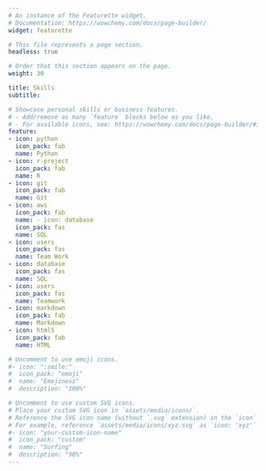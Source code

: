 ```yaml
---
# An instance of the Featurette widget.
# Documentation: https://wowchemy.com/docs/page-builder/
widget: featurette

# This file represents a page section.
headless: true

# Order that this section appears on the page.
weight: 30

title: Skills
subtitle:

# Showcase personal skills or business features.
# - Add/remove as many `feature` blocks below as you like.
# - For available icons, see: https://wowchemy.com/docs/page-builder/#icons
feature:
- icon: python
  icon_pack: fab
  name: Python
- icon: r-project
  icon_pack: fab
  name: R
- icon: git
  icon_pack: fab
  name: Git
- icon: aws
  icon_pack: fab
  name: - icon: database
  icon_pack: fas
  name: SQL
- icon: users
  icon_pack: fas
  name: Team Work
- icon: database
  icon_pack: fas
  name: SQL
- icon: users
  icon_pack: fas
  name: Teamwork
- icon: markdown
  icon_pack: fab
  name: Markdown
- icon: html5
  icon_pack: fab
  name: HTML

# Uncomment to use emoji icons.
#- icon: ":smile:"
#  icon_pack: "emoji"
#  name: "Emojiness"
#  description: "100%"  

# Uncomment to use custom SVG icons.
# Place your custom SVG icon in `assets/media/icons/`.
# Reference the SVG icon name (without `.svg` extension) in the `icon` field.
# For example, reference `assets/media/icons/xyz.svg` as `icon: 'xyz'`
#- icon: "your-custom-icon-name"
#  icon_pack: "custom"
#  name: "Surfing"
#  description: "90%"
---
```

